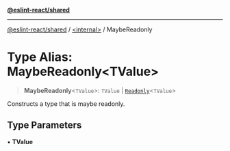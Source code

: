 [**@eslint-react/shared**](../../README.md)

***

[@eslint-react/shared](../../README.md) / [\<internal\>](../README.md) / MaybeReadonly

# Type Alias: MaybeReadonly\<TValue\>

> **MaybeReadonly**\<`TValue`\>: `TValue` \| [`Readonly`](Readonly.md)\<`TValue`\>

Constructs a type that is maybe readonly.

## Type Parameters

• **TValue**

